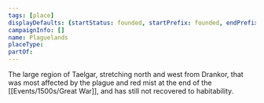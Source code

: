 ```yaml
---
tags: [place]
displayDefaults: {startStatus: founded, startPrefix: founded, endPrefix: destroyed, endStatus: destroyed}
campaignInfo: []
name: Plaguelands
placeType:
partOf:
---
```


The large region of Taelgar, stretching north and west from Drankor, that was most affected by the plague and red mist at the end of the [[Events/1500s/Great War]], and has still not recovered to habitability. 

